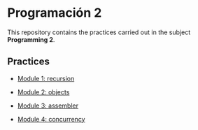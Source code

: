 # Programación 2

This repository contains the practices carried out in the subject **Programming 2**.

## Practices

- [Module 1: recursion](modulo1_recursion_pascal/)

- [Module 2: objects](modulo2_objetos_java/)

- [Module 3: assembler](modulo3_bajo_nivlel_assembler/)

- [Module 4: concurrency](modulo4_concurrencia/)
